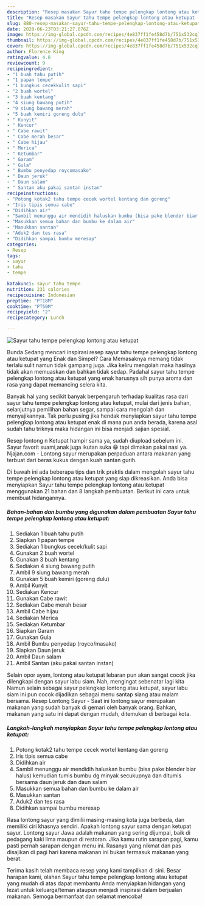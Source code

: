 ```yaml
---
description: "Resep masakan Sayur tahu tempe pelengkap lontong atau ketupat | Cara Bikin Sayur tahu tempe pelengkap lontong atau ketupat Yang Sempurna"
title: "Resep masakan Sayur tahu tempe pelengkap lontong atau ketupat | Cara Bikin Sayur tahu tempe pelengkap lontong atau ketupat Yang Sempurna"
slug: 880-resep-masakan-sayur-tahu-tempe-pelengkap-lontong-atau-ketupat-cara-bikin-sayur-tahu-tempe-pelengkap-lontong-atau-ketupat-yang-sempurna
date: 2020-06-23T03:21:27.076Z
image: https://img-global.cpcdn.com/recipes/4e837ff1fe458d7b/751x532cq70/sayur-tahu-tempe-pelengkap-lontong-atau-ketupat-foto-resep-utama.jpg
thumbnail: https://img-global.cpcdn.com/recipes/4e837ff1fe458d7b/751x532cq70/sayur-tahu-tempe-pelengkap-lontong-atau-ketupat-foto-resep-utama.jpg
cover: https://img-global.cpcdn.com/recipes/4e837ff1fe458d7b/751x532cq70/sayur-tahu-tempe-pelengkap-lontong-atau-ketupat-foto-resep-utama.jpg
author: Florence King
ratingvalue: 4.8
reviewcount: 9
recipeingredient:
- "1 buah tahu putih"
- "1 papan tempe"
- "1 bungkus cecekkulit sapi"
- "2 buah wortel"
- "3 buah kentang"
- "4 siung bawang putih"
- "9 siung bawang merah"
- "5 buah kemiri goreng dulu"
- " Kunyit"
- " Kencur"
- " Cabe rawit"
- " Cabe merah besar"
- " Cabe hijau"
- " Merica"
- " Ketumbar"
- " Garam"
- " Gula"
- " Bumbu penyedap roycomasako"
- " Daun jeruk"
- " Daun salam"
- " Santan aku pakai santan instan"
recipeinstructions:
- "Potong kotak2 tahu tempe cecek wortel kentang dan goreng"
- "Iris tipis semua cabe"
- "Didihkan air"
- "Sambil menunggu air mendidih haluskan bumbu (bisa pake blender biar halus) kemudian tumis bumbu dg minyak secukupnya dan ditumis bersama daun jeruk dan daun salam"
- "Masukkan semua bahan dan bumbu ke dalam air"
- "Masukkan santan"
- "Aduk2 dan tes rasa"
- "Didihkan sampai bumbu meresap"
categories:
- Resep
tags:
- sayur
- tahu
- tempe

katakunci: sayur tahu tempe 
nutrition: 231 calories
recipecuisine: Indonesian
preptime: "PT18M"
cooktime: "PT50M"
recipeyield: "2"
recipecategory: Lunch

---
```



![Sayur tahu tempe pelengkap lontong atau ketupat](https://img-global.cpcdn.com/recipes/4e837ff1fe458d7b/751x532cq70/sayur-tahu-tempe-pelengkap-lontong-atau-ketupat-foto-resep-utama.jpg)

Bunda Sedang mencari inspirasi resep sayur tahu tempe pelengkap lontong atau ketupat yang Enak dan Simpel? Cara Memasaknya memang tidak terlalu sulit namun tidak gampang juga. Jika keliru mengolah maka hasilnya tidak akan memuaskan dan bahkan tidak sedap. Padahal sayur tahu tempe pelengkap lontong atau ketupat yang enak harusnya sih punya aroma dan rasa yang dapat memancing selera kita.

Banyak hal yang sedikit banyak berpengaruh terhadap kualitas rasa dari sayur tahu tempe pelengkap lontong atau ketupat, mulai dari jenis bahan, selanjutnya pemilihan bahan segar, sampai cara mengolah dan menyajikannya. Tak perlu pusing jika hendak menyiapkan sayur tahu tempe pelengkap lontong atau ketupat enak di mana pun anda berada, karena asal sudah tahu triknya maka hidangan ini bisa menjadi sajian spesial.

Resep lontong n Ketupat hampir sama ya, sudah diupload sebelum ini. Sayur favorit suami,anak juga ikutan suka 😁 tapi dimakan pakai nasi ya. Njajan.com - Lontong sayur merupakan perpaduan antara makanan yang terbuat dari beras kukus dengan kuah santan gurih.


Di bawah ini ada beberapa tips dan trik praktis dalam mengolah sayur tahu tempe pelengkap lontong atau ketupat yang siap dikreasikan. Anda bisa menyiapkan Sayur tahu tempe pelengkap lontong atau ketupat menggunakan 21 bahan dan 8 langkah pembuatan. Berikut ini cara untuk membuat hidangannya.

<!--inarticleads1-->

##### Bahan-bahan dan bumbu yang digunakan dalam pembuatan Sayur tahu tempe pelengkap lontong atau ketupat:

1. Sediakan 1 buah tahu putih
1. Siapkan 1 papan tempe
1. Sediakan 1 bungkus cecek/kulit sapi
1. Gunakan 2 buah wortel
1. Gunakan 3 buah kentang
1. Sediakan 4 siung bawang putih
1. Ambil 9 siung bawang merah
1. Gunakan 5 buah kemiri (goreng dulu)
1. Ambil  Kunyit
1. Sediakan  Kencur
1. Gunakan  Cabe rawit
1. Sediakan  Cabe merah besar
1. Ambil  Cabe hijau
1. Sediakan  Merica
1. Sediakan  Ketumbar
1. Siapkan  Garam
1. Gunakan  Gula
1. Ambil  Bumbu penyedap (royco/masako)
1. Siapkan  Daun jeruk
1. Ambil  Daun salam
1. Ambil  Santan (aku pakai santan instan)


Selain opor ayam, lontong atau ketupat lebaran pun akan sangat cocok jika dilengkapi dengan sayur labu siam. Nah, mengingat sebenatar lagi kita Namun selain sebagai sayur pelengkap lontong atau ketupat, sayur labu siam ini pun cocok dijadikan sebagai menu santap siang atau malam bersama. Resep Lontong Sayur - Saat ini lontong sayur merupakan makanan yang sudah banyak di gemari oleh banyak orang. Bahkan, makanan yang satu ini dapat dengan mudah, ditemukan di berbagai kota. 

<!--inarticleads2-->

##### Langkah-langkah menyiapkan Sayur tahu tempe pelengkap lontong atau ketupat:

1. Potong kotak2 tahu tempe cecek wortel kentang dan goreng
1. Iris tipis semua cabe
1. Didihkan air
1. Sambil menunggu air mendidih haluskan bumbu (bisa pake blender biar halus) kemudian tumis bumbu dg minyak secukupnya dan ditumis bersama daun jeruk dan daun salam
1. Masukkan semua bahan dan bumbu ke dalam air
1. Masukkan santan
1. Aduk2 dan tes rasa
1. Didihkan sampai bumbu meresap


Rasa lontong sayur yang dimilii masing-masing kota juga berbeda, dan memiliki ciri khasnya sendiri. Apakah lontong sayur sama dengan ketupat sayur. Lontong sayur Jawa adalah makanan yang sering dijumpai, baik di pedagang kaki lima maupun di restoran. Jika kamu rutin sarapan pagi, kamu pasti pernah sarapan dengan menu ini. Rasanya yang nikmat dan pas disajikan di pagi hari karena makanan ini bukan termasuk makanan yang berat. 

Terima kasih telah membaca resep yang kami tampilkan di sini. Besar harapan kami, olahan Sayur tahu tempe pelengkap lontong atau ketupat yang mudah di atas dapat membantu Anda menyiapkan hidangan yang lezat untuk keluarga/teman ataupun menjadi inspirasi dalam berjualan makanan. Semoga bermanfaat dan selamat mencoba!
